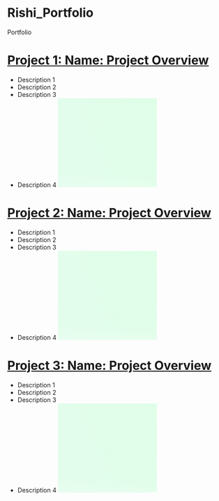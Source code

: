 # Rishi_Portfolio
Portfolio

# [Project 1: Name: Project Overview](https://github.com/GoRish247/SCM-Analytics)
* Description 1
* Description 2
* Description 3
* Description 4
![](https://github.com/GoRish247/Rishi_Portfolio/blob/main/images/sample.PNG)

# [Project 2: Name: Project Overview]()
* Description 1
* Description 2
* Description 3
* Description 4
![](https://github.com/GoRish247/Rishi_Portfolio/blob/main/images/sample.PNG)

# [Project 3: Name: Project Overview]()
* Description 1
* Description 2
* Description 3
* Description 4
![](https://github.com/GoRish247/Rishi_Portfolio/blob/main/images/sample.PNG)
